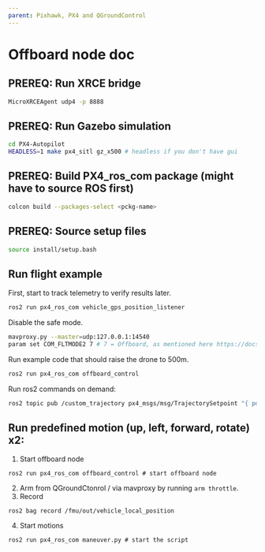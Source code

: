 ```yaml
---
parent: Pixhawk, PX4 and QGroundControl
---
```

# Offboard node doc
## PREREQ: Run XRCE bridge
```bash
MicroXRCEAgent udp4 -p 8888
```

## PREREQ: Run Gazebo simulation
```bash
cd PX4-Autopilot
HEADLESS=1 make px4_sitl gz_x500 # headless if you don't have gui
```

## PREREQ: Build PX4_ros_com package (might have to source ROS first)
```bash
colcon build --packages-select <pckg-name>
```

## PREREQ: Source setup files
```bash
source install/setup.bash
```

## Run flight example
First, start to track telemetry to verify results later.
```bash
ros2 run px4_ros_com vehicle_gps_position_listener
```

Disable the safe mode.
```bash
mavproxy.py --master=udp:127.0.0.1:14540
param set COM_FLTMODE2 7 # 7 = Offboard, as mentioned here https://docs.px4.io/main/en/advanced_config/parameter_reference.html#commander
```

Run example code that should raise the drone to 500m.
```bash
ros2 run px4_ros_com offboard_control
```

Run ros2 commands on demand:
```bash
ros2 topic pub /custom_trajectory px4_msgs/msg/TrajectorySetpoint "{ position: [ 0.0, 0.0, -50.0 ], velocity: [0.0, 0.0, 0.0],  yaw: -3.14 }"
```

## Run predefined motion (up, left, forward, rotate) x2:
1. Start offboard node
```
ros2 run px4_ros_com offboard_control # start offboard node
```
2. Arm from QGroundCtonrol / via mavproxy by running ```arm throttle```.
3. Record
```
ros2 bag record /fmu/out/vehicle_local_position
```
4. Start motions
```
ros2 run px4_ros_com maneuver.py # start the script
```
